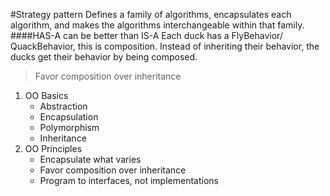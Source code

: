 #Strategy pattern
Defines a family of algorithms, encapsulates each algorithm, and makes the algorithms interchangeable within that family.
####HAS-A can be better than IS-A
Each duck has a FlyBehavior/ QuackBehavior, this is composition. Instead of inheriting their behavior, the ducks get their behavior by being composed.
>Favor composition over inheritance

1. OO Basics
	* Abstraction
	* Encapsulation
	* Polymorphism
	* Inheritance
2. OO Principles
	* Encapsulate what varies
	* Favor composition over inheritance
	* Program to interfaces, not implementations

